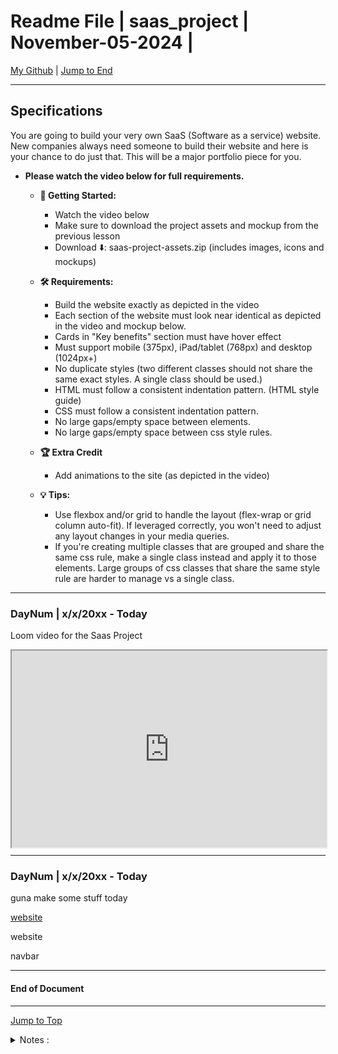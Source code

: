 
<!-- markdownlint-disable MD033 -->
<!-- markdownlint-disable MD041 -->
<div id="top-of-doc"></div>

# Readme File | saas_project | November-05-2024 |

[My Github](https://github.com/popados) | [Jump to End](#end-of-doc)

***

## Specifications

You are going to build your very own SaaS (Software as a service) website. New companies always need someone to build their website and here is your chance to do just that. This will be a major portfolio piece for you.

- **Please watch the video below for full requirements.**

  - **📣  Getting Started:**
    - Watch the video below
    - Make sure to download the project assets and mockup from the previous lesson
    - Download ⬇️: saas-project-assets.zip (includes images, icons and mockups)

  - **🛠  Requirements:**
    - Build the website exactly as depicted in the video
    - Each section of the website must look near identical as depicted in the video and mockup below.
    - Cards in "Key benefits" section must have hover effect
    - Must support mobile (375px), iPad/tablet (768px) and desktop (1024px+)
    - No duplicate styles (two different classes should not share the same exact styles. A single class should be used.)
    - HTML must follow a consistent indentation pattern. (HTML style guide)
    - CSS must follow a consistent indentation pattern.
    - No large gaps/empty space between elements.
    - No large gaps/empty space between css style rules.

  - **🏆  Extra Credit**
    - Add animations to the site (as depicted in the video)

  - **💡 Tips:**
    - Use flexbox and/or grid to handle the layout (flex-wrap or grid column auto-fit). If leveraged correctly, you won't need to adjust any layout changes in your media queries.
    - If you're creating multiple classes that are grouped and share the same css rule, make a single class instead and apply it to those elements. Large groups of css classes that share the same style rule are harder to manage vs a single class.

***

### DayNum | x/x/20xx - Today

Loom video for the Saas Project

<div style="position: relative; padding-bottom: 62.5%; height: 0;"><iframe src="https://www.loom.com/embed/cf5cc3e56d94463183201547fbcd6c88?sid=c5d7e26c-7532-4a1a-aacc-3ed3d8d117b7" frameborder="1" webkitallowfullscreen mozallowfullscreen allowfullscreen style="position: absolute; top: 0; left: 0; width: 100%; height: 100%;"></iframe></div>

***

### DayNum | x/x/20xx - Today

guna make some stuff today

[website](./saas-project-assets/mockups/Desktop%20[1024+].jpg)

website

navbar

***

#### End of Document

***

[Jump to Top](#top-of-doc)

<div id="end-of-doc"></div>

<details>
<summary>
Notes :
</summary>
</details>
  